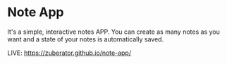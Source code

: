 # Note App
It's a simple, interactive notes APP. You can create as many notes as you want and a state of your notes is automatically saved.

LIVE: https://zuberator.github.io/note-app/
